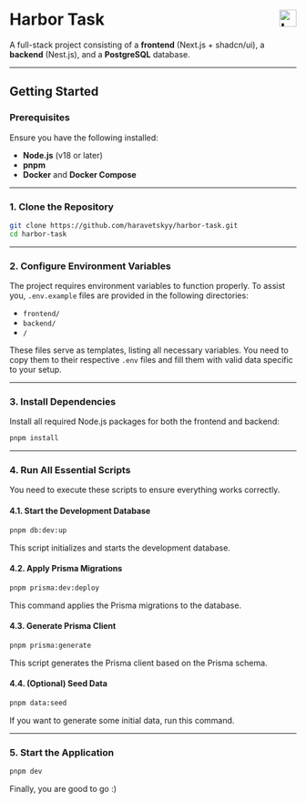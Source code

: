 # Harbor Task <img src="./frontend/app/favicon.ico" alt="Logo" width="30" style="vertical-align: middle;" align="right">

A full-stack project consisting of a **frontend** (Next.js + shadcn/ui), a **backend** (Nest.js), and a **PostgreSQL** database.

---

## **Getting Started**

### **Prerequisites**

Ensure you have the following installed:

- **Node.js** (v18 or later)
- **pnpm**
- **Docker** and **Docker Compose**

---

### **1. Clone the Repository**

```bash
git clone https://github.com/haravetskyy/harbor-task.git
cd harbor-task
```

---

### **2. Configure Environment Variables**

The project requires environment variables to function properly. To assist you, `.env.example` files are provided in the following directories:

- `frontend/`
- `backend/`
- `/`

These files serve as templates, listing all necessary variables. You need to copy them to their respective `.env` files and fill them with valid data specific to your setup.

---

### **3. Install Dependencies**

Install all required Node.js packages for both the frontend and backend:

```bash
pnpm install
```

---

### **4. Run All Essential Scripts**

You need to execute these scripts to ensure everything works correctly.

#### **4.1. Start the Development Database**

```bash
pnpm db:dev:up
```

This script initializes and starts the development database.

#### **4.2. Apply Prisma Migrations**

```bash
pnpm prisma:dev:deploy
```

This command applies the Prisma migrations to the database.

#### **4.3. Generate Prisma Client**

```bash
pnpm prisma:generate
```

This script generates the Prisma client based on the Prisma schema.

#### **4.4. (Optional) Seed Data**

```bash
pnpm data:seed
```

If you want to generate some initial data, run this command.

---

### **5. Start the Application**

```bash
pnpm dev
```

Finally, you are good to go :)
